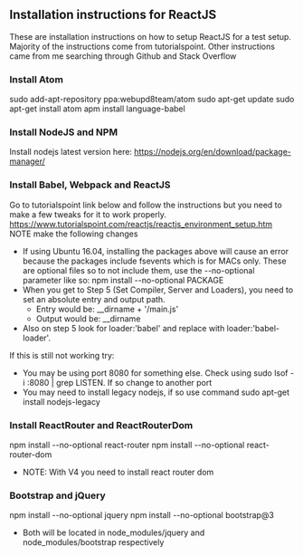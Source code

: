 ## Installation instructions for ReactJS
These are installation instructions on how to setup ReactJS for a test setup. Majority of the instructions come from tutorialspoint. 
Other instructions came from me searching through Github and Stack Overflow

### Install Atom
sudo add-apt-repository ppa:webupd8team/atom
sudo apt-get update
sudo apt-get install atom
apm install language-babel

### Install NodeJS and NPM
Install nodejs latest version here: https://nodejs.org/en/download/package-manager/
### Install Babel, Webpack and ReactJS  
Go to tutorialspoint link below and follow the instructions but you need to make a few tweaks for it to work properly. 
https://www.tutorialspoint.com/reactjs/reactjs_environment_setup.htm  
NOTE make the following changes
 * If using Ubuntu 16.04, installing the packages above will cause an error because the packages include fsevents which is for MACs only. These are optional files so to not include them, use the --no-optional parameter like so: npm install --no-optional PACKAGE  
 * When you get to Step 5 (Set Compiler, Server and Loaders), you need to set an absolute entry and output path. 
   * Entry would be:  __dirname + '/main.js'
   * Output would be: __dirname
 * Also on step 5 look for loader:'babel' and replace with loader:'babel-loader'.

If this is still not working try:
 * You may be using port 8080 for something else. Check using sudo lsof -i :8080 | grep LISTEN. If so change to another port  
 * You may need to install legacy nodejs, if so use command sudo apt-get install nodejs-legacy  
### Install ReactRouter and ReactRouterDom
npm install --no-optional react-router
npm install --no-optional react-router-dom
 * NOTE: With V4 you need to install react router dom  
 
### Bootstrap and jQuery
npm install --no-optional jquery
npm install --no-optional bootstrap@3
 * Both will be located in node_modules/jquery and node_modules/bootstrap respectively 
